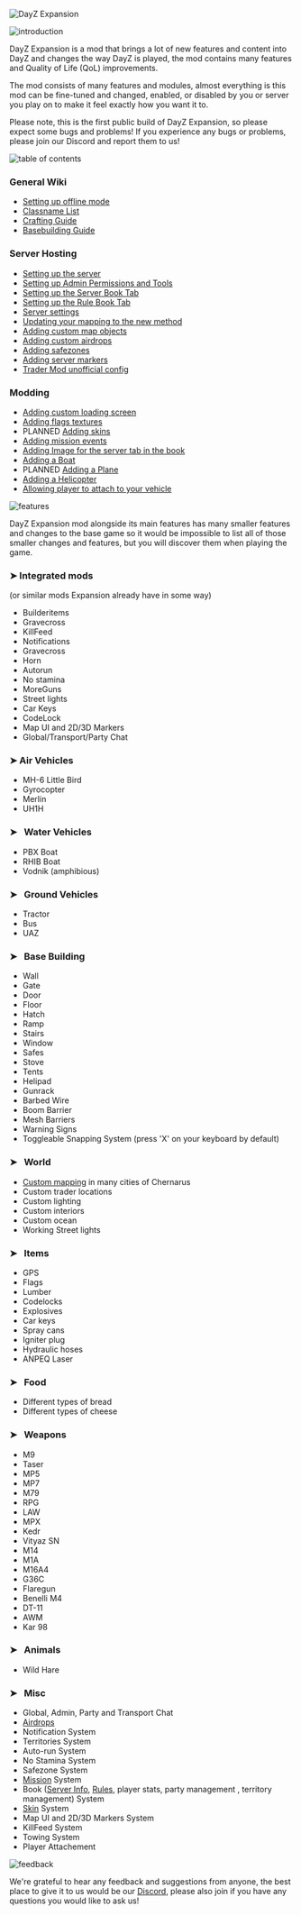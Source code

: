 ![DayZ Expansion](https://i.imgur.com/cTbqjAr.png)

![introduction](https://i.imgur.com/I0CimIG.png)

DayZ Expansion is a mod that brings a lot of new features and content into DayZ and changes the way DayZ is played, the mod contains many features and Quality of Life (QoL) improvements.

The mod consists of many features and modules, almost everything is this mod can be fine-tuned and changed, enabled, or disabled by you or server you play on to make it feel exactly how you want it to.

Please note, this is the first public build of DayZ Expansion, so please expect some bugs and problems! If you experience any bugs or problems, please join our Discord and report them to us!

![table of contents](https://i.imgur.com/I0CimIG.png)

### General Wiki
* [Setting up offline mode](https://github.com/salutesh/DayZ-Expansion-Scripts/wiki/Setting-up-offline-mode)
* [Classname List](https://github.com/salutesh/DayZ-Expansion-Scripts/wiki/%5BServer-Hosting%5DList-of-the-classnames)
* [Crafting Guide](https://github.com/salutesh/DayZ-Expansion-Scripts/wiki/Crafting-Guide)
* [Basebuilding Guide](https://github.com/salutesh/DayZ-Expansion-Scripts/wiki/Basebuilding-Guide)

### Server Hosting
* [Setting up the server](https://github.com/salutesh/DayZ-Expansion-Scripts/wiki/%5BServer-Hosting%5D-Setting-up-the-server)
* [Setting up Admin Permissions and Tools](https://github.com/salutesh/DayZ-Expansion-Scripts/wiki/%5BServer-Hosting%5D-Admin-Permissions-and-Tools)
* [Setting up the Server Book Tab](https://github.com/salutesh/DayZ-Expansion-Scripts/wiki/Setting-up-the-Server-Book-Tab)
* [Setting up the Rule Book Tab](https://github.com/salutesh/DayZ-Expansion-Scripts/wiki/Setting-up-the-Rule-Book-Tab)
* [Server settings](https://github.com/salutesh/DayZ-Expansion-Scripts/wiki/%5BServer-Hosting%5D-Server-settings)
* [Updating your mapping to the new method](https://github.com/salutesh/DayZ-Expansion-Scripts/wiki/%5BServer-Hosting%5D-Updating-your-mapping-to-the-new-method)
* [Adding custom map objects](https://github.com/salutesh/DayZ-Expansion-Scripts/wiki/%5BServer-Hosting%5D-Adding-custom-mapping)
* [Adding custom airdrops](https://github.com/salutesh/DayZ-Expansion-Scripts/wiki/%5BServer-Hosting%5D-Adding-custom-airdrops)
* [Adding safezones](https://github.com/salutesh/DayZ-Expansion-Scripts/wiki/%5BServer-Hosting%5D-Adding-safezones)
* [Adding server markers](https://github.com/salutesh/DayZ-Expansion-Scripts/wiki/%5BServer-Hosting%5D-Adding-server-markers)
* [Trader Mod unofficial config](https://github.com/salutesh/DayZ-Expansion-Scripts/wiki/%5BServer-Hosting%5D-Trader-Mod-unofficial-config)

### Modding
* [Adding custom loading screen](https://github.com/salutesh/DayZ-Expansion-Scripts/wiki/%5BModding%5D-Adding-custom-loading-screen)
* [Adding flags textures](https://github.com/salutesh/DayZ-Expansion-Scripts/wiki/%5BModding%5D-Adding-flag-textures)
* PLANNED [Adding skins](https://github.com/salutesh/DayZ-Expansion-Scripts/wiki/%5BModding%5D-Adding-skins)
* [Adding mission events](https://github.com/salutesh/DayZ-Expansion-Scripts/wiki/%5BModding%5D-Adding-mission-events)
* [Adding Image for the server tab in the book](https://github.com/salutesh/DayZ-Expansion-Scripts/wiki/%5BModding%5D-Adding-image-book-server-tab)
* [Adding a Boat](https://github.com/salutesh/DayZ-Expansion-Scripts/wiki/%5BModding%5D-Adding-a-Boat)
* PLANNED [Adding a Plane](https://github.com/salutesh/DayZ-Expansion-Scripts/wiki/%5BModding%5D-Adding-a-Plane)
* [Adding a Helicopter](https://github.com/salutesh/DayZ-Expansion-Scripts/wiki/%5BModding%5D-Adding-a-Helicopter)
* [Allowing player to attach to your vehicle](https://github.com/salutesh/DayZ-Expansion-Scripts/wiki/%5BModding%5D-Allowing-player-to-attach-to-your-vehicle)

![features](https://i.imgur.com/xIrXezp.png)

DayZ Expansion mod alongside its main features has many smaller features and changes to the base game so it would be impossible to list all of those smaller changes and features, but you will discover them when playing the game.

### ➤ Integrated mods

(or similar mods Expansion already have in some way)

* Builderitems
* Gravecross
* KillFeed
* Notifications
* Gravecross
* Horn
* Autorun
* No stamina
* MoreGuns
* Street lights
* Car Keys
* CodeLock
* Map UI and 2D/3D Markers
* Global/Transport/Party Chat

### ➤ Air Vehicles

* MH-6 Little Bird
* Gyrocopter
* Merlin
* UH1H

### ➤⠀Water Vehicles

* PBX Boat
* RHIB Boat
* Vodnik (amphibious)

### ➤⠀Ground Vehicles

* Tractor
* Bus
* UAZ

### ➤⠀Base Building

* Wall
* Gate
* Door
* Floor
* Hatch
* Ramp
* Stairs
* Window
* Safes
* Stove
* Tents
* Helipad
* Gunrack
* Barbed Wire
* Boom Barrier
* Mesh Barriers
* Warning Signs
* Toggleable Snapping System (press 'X' on your keyboard by default)

### ➤⠀World

* [Custom mapping](https://github.com/salutesh/DayZ-Expansion-Scripts/wiki/%5BServer-Hosting%5D-Adding-custom-airdrops) in many cities of Chernarus
* Custom trader locations
* Custom lighting
* Custom interiors
* Custom ocean
* Working Street lights

### ➤⠀Items

* GPS
* Flags
* Lumber
* Codelocks
* Explosives
* Car keys
* Spray cans
* Igniter plug
* Hydraulic hoses
* ANPEQ Laser

### ➤⠀Food

* Different types of bread
* Different types of cheese

### ➤⠀Weapons

* M9
* Taser
* MP5
* MP7
* M79
* RPG
* LAW
* MPX
* Kedr
* Vityaz SN
* M14
* M1A
* M16A4
* G36C
* Flaregun
* Benelli M4
* DT-11
* AWM
* Kar 98

### ➤⠀Animals

* Wild Hare

### ➤⠀Misc

* Global, Admin, Party and Transport Chat
* [Airdrops](https://github.com/salutesh/DayZ-Expansion-Scripts/wiki/%5BServer-Hosting%5D-Adding-custom-airdrops)
* Notification System
* Territories System
* Auto-run System
* No Stamina System
* Safezone System
* [Mission](https://github.com/salutesh/DayZ-Expansion-Scripts/wiki/%5BModding%5D-Adding-mission-events) System
* Book ([Server Info](https://github.com/salutesh/DayZ-Expansion-Scripts/wiki/Setting-up-the-Server-Book-Tab), [Rules](https://github.com/salutesh/DayZ-Expansion-Scripts/wiki/Setting-up-the-Rule-Book-Tab), player stats, party management , territory management) System
* [Skin](https://github.com/salutesh/DayZ-Expansion-Scripts/wiki/%5BModding%5D-Adding-skins) System
* Map UI and 2D/3D Markers System
* KillFeed System
* Towing System
* Player Attachement

![feedback](https://i.imgur.com/Acaxhte.png)

We're grateful to hear any feedback and suggestions from anyone, the best place to give it to us would be our [Discord](https://discord.gg/rMZuS4F), please also join if you have any questions you would like to ask us!
